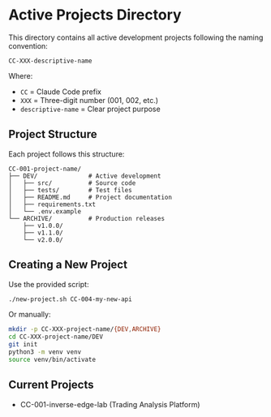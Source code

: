 # Active Projects Directory

This directory contains all active development projects following the naming convention:
```
CC-XXX-descriptive-name
```

Where:
- `CC` = Claude Code prefix
- `XXX` = Three-digit number (001, 002, etc.)
- `descriptive-name` = Clear project purpose

## Project Structure

Each project follows this structure:
```
CC-001-project-name/
├── DEV/              # Active development
│   ├── src/          # Source code
│   ├── tests/        # Test files
│   ├── README.md     # Project documentation
│   ├── requirements.txt
│   └── .env.example
└── ARCHIVE/          # Production releases
    ├── v1.0.0/
    ├── v1.1.0/
    └── v2.0.0/
```

## Creating a New Project

Use the provided script:
```bash
./new-project.sh CC-004-my-new-api
```

Or manually:
```bash
mkdir -p CC-XXX-project-name/{DEV,ARCHIVE}
cd CC-XXX-project-name/DEV
git init
python3 -m venv venv
source venv/bin/activate
```

## Current Projects

<!-- List active projects here -->
- CC-001-inverse-edge-lab (Trading Analysis Platform)